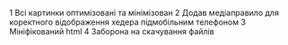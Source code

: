 1 Всі картинки оптимізовані та мінімізован
2 Додав медіаправило для коректного відображення хедера підмобільним телефоном
3 Мініфікований html
4 Заборона на скачування файлів
